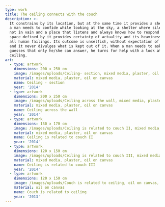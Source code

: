 ```yaml
---
type: work
title: The ceiling connects with the couch
description: >-
  It constrains by its location, but at the same time it provides a shelter when
  a man needs to confide while looking at the sky, a shelter where silence is
  not in vain and a place that listens and always knows how to respond. The
  space defined by it provides certainty of actuality and its heaviness bears
  all human failings. Its outcome is unselfish, without expectation of payback
  and it never divulges what is kept out of it. When a man needs to ask and
  guesses that only he/she can answer, he turns for help with a look at the
  ceiling.
art:
  - type: artwork
    dimensions: 200 x 250 cm
    image: /images/uploads/Ceiling- section, mixed media, plaster, oil on canvas, 200x250, 2014.jpg
    material: mixed media, plaster, oil on canvas
    name: Ceiling - section
    year: '2014'
  - type: artwork
    dimensions: 200 x 250 cm
    image: /images/uploads/Ceiling across the wall, mixed media, plaster, oil on canvas, 200x250 cm, 2014.jpg
    material: mixed media, plaster, oil on canvas
    name: Ceiling across the wall
    year: '2014'
  - type: artwork
    dimensions: 130 x 170 cm
    image: /images/uploads/Ceiling is related to couch II, mixed media, plaster, oil on canvas, 130x170 cm, 2014.jpg
    material: mixed media, plaster, oil on canvas
    name: Ceiling is related to couch II
    year: '2014'
  - type: artwork
    dimensions: 120 x 150 cm
    image: /images/uploads/Ceiling is related to couch III, mixed media, plaster, oil on canvas, 120x150, 2014.jpg
    material: mixed media, plaster, oil on canvas
    name: Ceiling is related to couch III
    year: '2014'
  - type: artwork
    dimensions: 120 x 150 cm
    image: /images/uploads/Couch is related to ceiling, oil on canvas, 170x150 cm, 2013.jpg
    material: oil on canvas
    name: Couch is related to ceiling
    year: '2013'
---
```

